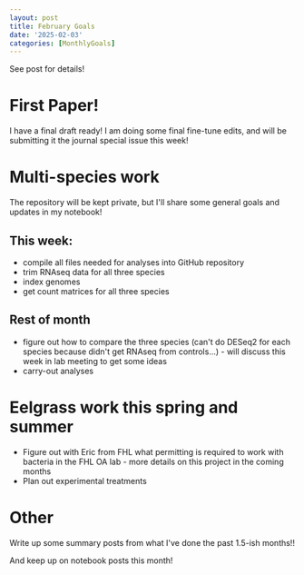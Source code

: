 ```yaml
---
layout: post
title: February Goals
date: '2025-02-03'
categories: [MonthlyGoals]
---
```

See post for details!

# First Paper!
I have a final draft ready! I am doing some final fine-tune edits, and will be submitting it the journal special issue this week!

# Multi-species work
The repository will be kept private, but I'll share some general goals and updates in my notebook!

## This week:
- compile all files needed for analyses into GitHub repository
- trim RNAseq data for all three species
- index genomes
- get count matrices for all three species

## Rest of month
- figure out how to compare the three species (can't do DESeq2 for each species because didn't get RNAseq from controls...) - will discuss this week in lab meeting to get some ideas
- carry-out analyses

# Eelgrass work this spring and summer
- Figure out with Eric from FHL what permitting is required to work with bacteria in the FHL OA lab - more details on this project in the coming months
- Plan out experimental treatments

# Other
Write up some summary posts from what I've done the past 1.5-ish months!!

And keep up on notebook posts this month! 
